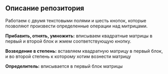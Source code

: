 ## Описание репозитория

Работаем с двумя текстовыми полями и шесть кнопок, которые позволяют произвести определенные операции над митрицами.

**Прибавить, отнять, умножить:** вписываем квадратные матрицы в первый и второй блок и жмем соответствующую кнопку.

**Возведение в степень:** вставляем квадратную матрицу в первый блок, и во второй степень к которому хотим вознести матрицу

**Определитель:** вписывается в первый блок матрицы
